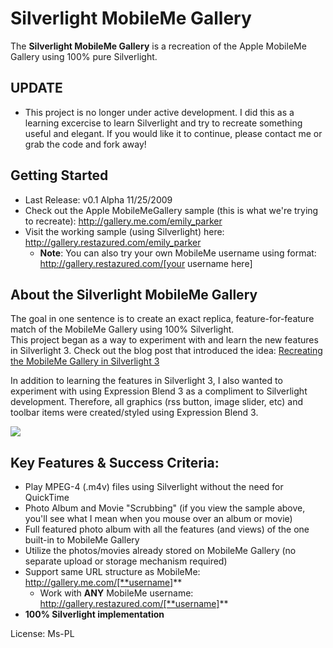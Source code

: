 # Silverlight MobileMe Gallery

The **Silverlight MobileMe Gallery** is a recreation of the Apple MobileMe Gallery using 100% pure Silverlight.  

## UPDATE

* This project is no longer under active development. I did this as a learning excercise to learn Silverlight and try to recreate something useful and elegant. If you would like it to continue, please contact me or grab the code and fork away!

## Getting Started

 - Last Release: v0.1 Alpha 11/25/2009
 - Check out the Apple MobileMeGallery sample (this is what we're trying to recreate): http://gallery.me.com/emily_parker
 - Visit the working sample (using Silverlight) here: http://gallery.restazured.com/emily_parker
   - **Note**: You can also try your own MobileMe username using format: http://gallery.restazured.com/[your username here]

## About the Silverlight MobileMe Gallery

The goal in one sentence is to create an exact replica, feature-for-feature match of the MobileMe Gallery using 100% Silverlight.  
This project began as a way to experiment with and learn the new features in Silverlight 3. Check out the blog post that introduced the idea:  [ Recreating the MobileMe Gallery in Silverlight 3][1]

In addition to learning the features in Silverlight 3, I also wanted to experiment with using Expression Blend 3 as a compliment to Silverlight development. Therefore, all graphics (rss button, image slider, etc) and toolbar items were created/styled using Expression Blend 3.

![][2]  

## Key Features & Success Criteria:

* Play MPEG-4 (.m4v) files using Silverlight without the need for QuickTime 
* Photo Album and Movie "Scrubbing" (if you view the sample above, you'll see what I mean when you mouse over an album or movie)
* Full featured photo album with all the features (and views) of the one built-in to MobileMe Gallery
* Utilize the photos/movies already stored on MobileMe Gallery (no separate upload or storage mechanism required)
* Support same URL structure as MobileMe: http://gallery.me.com/[**username]**
    * Work with **ANY** MobileMe username: http://gallery.restazured.com/[**username]**
* **100% Silverlight implementation**

License: Ms-PL

[1]: http://anderly.com/2009/07/23/recreating-the-mobileme-gallery-in-silverlight-3/
[2]: http://anderly.com/wp-content/uploads/2009/07/mobileme_silverlight1.jpg